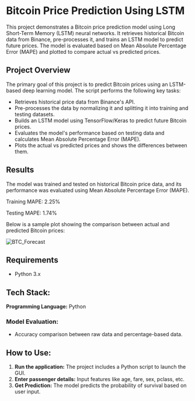 # Bitcoin Price Prediction Using LSTM

This project demonstrates a Bitcoin price prediction model using Long Short-Term Memory (LSTM) neural networks. It retrieves historical Bitcoin data from Binance, pre-processes it, and trains an LSTM model to predict future prices. The model is evaluated based on Mean Absolute Percentage Error (MAPE) and plotted to compare actual vs predicted prices.

## Project Overview

The primary goal of this project is to predict Bitcoin prices using an LSTM-based deep learning model. The script performs the following key tasks:
- Retrieves historical price data from Binance's API.
- Pre-processes the data by normalizing it and splitting it into training and testing datasets.
- Builds an LSTM model using TensorFlow/Keras to predict future Bitcoin prices.
- Evaluates the model's performance based on testing data and calculates Mean Absolute Percentage Error (MAPE).
- Plots the actual vs predicted prices and shows the differences between them.

## Results
The model was trained and tested on historical Bitcoin price data, and its performance was evaluated using Mean Absolute Percentage Error (MAPE).

Training MAPE: 2.25%

Testing MAPE: 1.74%

Below is a sample plot showing the comparison between actual and predicted Bitcoin prices:

  ![BTC_Forecast](https://github.com/user-attachments/assets/6a0a62dc-fb21-4cf9-97dc-3e16e4f5b64c)


## Requirements

- Python 3.x

## Tech Stack:
**Programming Language:** Python

### Model Evaluation:
- Accuracy comparison between raw data and percentage-based data.

## How to Use:
1. **Run the application:** The project includes a Python script to launch the GUI.
2. **Enter passenger details:** Input features like age, fare, sex, pclass, etc.
3. **Get Prediction:** The model predicts the probability of survival based on user input.

